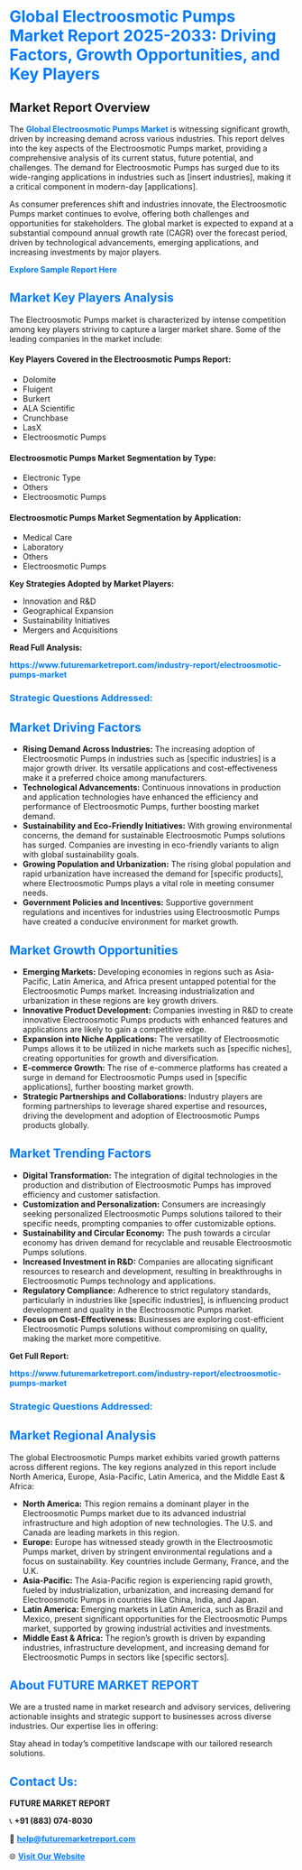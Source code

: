 <h1 style="color: #007BFF;">Global Electroosmotic Pumps Market Report 2025-2033: Driving Factors, Growth Opportunities, and Key Players</h1>

<section id="overview">
<h2>Market Report Overview</h2>
<p>The <a href="https://www.futuremarketreport.com/industry-report/electroosmotic-pumps-market" style="color: #007BFF; text-decoration: none;"><strong>Global Electroosmotic Pumps Market</strong></a> is witnessing significant growth, driven by increasing demand across various industries. This report delves into the key aspects of the Electroosmotic Pumps market, providing a comprehensive analysis of its current status, future potential, and challenges. The demand for Electroosmotic Pumps has surged due to its wide-ranging applications in industries such as [insert industries], making it a critical component in modern-day [applications].</p>
<p>As consumer preferences shift and industries innovate, the Electroosmotic Pumps market continues to evolve, offering both challenges and opportunities for stakeholders. The global market is expected to expand at a substantial compound annual growth rate (CAGR) over the forecast period, driven by technological advancements, emerging applications, and increasing investments by major players.</p>
</section>

<section id="overview">
<p><a href="https://www.futuremarketreport.com/request-sample/reportId=99265" style="color: #007BFF; text-decoration: none;"><strong>Explore Sample Report Here</strong></a></p>
</section>

<section id="key-players">
<h2 style="color: #007BFF;">Market Key Players Analysis</h2>
<p>The Electroosmotic Pumps market is characterized by intense competition among key players striving to capture a larger market share. Some of the leading companies in the market include:</p>
<h4>Key Players Covered in the Electroosmotic Pumps Report:</h4>
<ul><li>Dolomite</li><li>Fluigent</li><li>Burkert</li><li>ALA Scientific</li><li>Crunchbase</li><li>LasX</li><li>Electroosmotic Pumps</li></ul>
<h4>Electroosmotic Pumps Market Segmentation by Type:</h4>
<ul><li>Electronic Type</li><li>Others</li><li>Electroosmotic Pumps</li></ul>

<h4>Electroosmotic Pumps Market Segmentation by Application:</h4>
<ul><li>Medical Care</li><li>Laboratory</li><li>Others</li><li>Electroosmotic Pumps</li></ul>
<p><strong>Key Strategies Adopted by Market Players:</strong></p>
<ul>
<li>Innovation and R&D</li>
<li>Geographical Expansion</li>
<li>Sustainability Initiatives</li>
<li>Mergers and Acquisitions</li>
</ul>
</section>

<section>
<p><strong>Read Full Analysis: </strong></p><a href="https://www.futuremarketreport.com/industry-report/electroosmotic-pumps-market" style="color: #007BFF; text-decoration: none;"><strong>https://www.futuremarketreport.com/industry-report/electroosmotic-pumps-market</strong></a>
<h3 style="color: #007BFF;">Strategic Questions Addressed:</h3>
</section>

<section id="driving-factors">
<h2 style="color: #007BFF;">Market Driving Factors</h2>
<ul>
<li><strong>Rising Demand Across Industries:</strong> The increasing adoption of Electroosmotic Pumps in industries such as [specific industries] is a major growth driver. Its versatile applications and cost-effectiveness make it a preferred choice among manufacturers.</li>
<li><strong>Technological Advancements:</strong> Continuous innovations in production and application technologies have enhanced the efficiency and performance of Electroosmotic Pumps, further boosting market demand.</li>
<li><strong>Sustainability and Eco-Friendly Initiatives:</strong> With growing environmental concerns, the demand for sustainable Electroosmotic Pumps solutions has surged. Companies are investing in eco-friendly variants to align with global sustainability goals.</li>
<li><strong>Growing Population and Urbanization:</strong> The rising global population and rapid urbanization have increased the demand for [specific products], where Electroosmotic Pumps plays a vital role in meeting consumer needs.</li>
<li><strong>Government Policies and Incentives:</strong> Supportive government regulations and incentives for industries using Electroosmotic Pumps have created a conducive environment for market growth.</li>
</ul>
</section>

<section id="growth-opportunities">
<h2 style="color: #007BFF;">Market Growth Opportunities</h2>
<ul>
<li><strong>Emerging Markets:</strong> Developing economies in regions such as Asia-Pacific, Latin America, and Africa present untapped potential for the Electroosmotic Pumps market. Increasing industrialization and urbanization in these regions are key growth drivers.</li>
<li><strong>Innovative Product Development:</strong> Companies investing in R&D to create innovative Electroosmotic Pumps products with enhanced features and applications are likely to gain a competitive edge.</li>
<li><strong>Expansion into Niche Applications:</strong> The versatility of Electroosmotic Pumps allows it to be utilized in niche markets such as [specific niches], creating opportunities for growth and diversification.</li>
<li><strong>E-commerce Growth:</strong> The rise of e-commerce platforms has created a surge in demand for Electroosmotic Pumps used in [specific applications], further boosting market growth.</li>
<li><strong>Strategic Partnerships and Collaborations:</strong> Industry players are forming partnerships to leverage shared expertise and resources, driving the development and adoption of Electroosmotic Pumps products globally.</li>
</ul>
</section>

<section id="trending-factors">
<h2 style="color: #007BFF;">Market Trending Factors</h2>
<ul>
<li><strong>Digital Transformation:</strong> The integration of digital technologies in the production and distribution of Electroosmotic Pumps has improved efficiency and customer satisfaction.</li>
<li><strong>Customization and Personalization:</strong> Consumers are increasingly seeking personalized Electroosmotic Pumps solutions tailored to their specific needs, prompting companies to offer customizable options.</li>
<li><strong>Sustainability and Circular Economy:</strong> The push towards a circular economy has driven demand for recyclable and reusable Electroosmotic Pumps solutions.</li>
<li><strong>Increased Investment in R&D:</strong> Companies are allocating significant resources to research and development, resulting in breakthroughs in Electroosmotic Pumps technology and applications.</li>
<li><strong>Regulatory Compliance:</strong> Adherence to strict regulatory standards, particularly in industries like [specific industries], is influencing product development and quality in the Electroosmotic Pumps market.</li>
<li><strong>Focus on Cost-Effectiveness:</strong> Businesses are exploring cost-efficient Electroosmotic Pumps solutions without compromising on quality, making the market more competitive.</li>
</ul>
</section>

<section>
<p><strong>Get Full Report: </strong></p><a href="https://www.futuremarketreport.com/industry-report/electroosmotic-pumps-market" style="color: #007BFF; text-decoration: none;"><strong>https://www.futuremarketreport.com/industry-report/electroosmotic-pumps-market</strong></a>
<h3 style="color: #007BFF;">Strategic Questions Addressed:</h3>
</section>


<section id="regional-analysis">
<h2 style="color: #007BFF;">Market Regional Analysis</h2>
<p>The global Electroosmotic Pumps market exhibits varied growth patterns across different regions. The key regions analyzed in this report include North America, Europe, Asia-Pacific, Latin America, and the Middle East & Africa:</p>
<ul>
<li><strong>North America:</strong> This region remains a dominant player in the Electroosmotic Pumps market due to its advanced industrial infrastructure and high adoption of new technologies. The U.S. and Canada are leading markets in this region.</li>
<li><strong>Europe:</strong> Europe has witnessed steady growth in the Electroosmotic Pumps market, driven by stringent environmental regulations and a focus on sustainability. Key countries include Germany, France, and the U.K.</li>
<li><strong>Asia-Pacific:</strong> The Asia-Pacific region is experiencing rapid growth, fueled by industrialization, urbanization, and increasing demand for Electroosmotic Pumps in countries like China, India, and Japan.</li>
<li><strong>Latin America:</strong> Emerging markets in Latin America, such as Brazil and Mexico, present significant opportunities for the Electroosmotic Pumps market, supported by growing industrial activities and investments.</li>
<li><strong>Middle East & Africa:</strong> The region’s growth is driven by expanding industries, infrastructure development, and increasing demand for Electroosmotic Pumps in sectors like [specific sectors].</li>
</ul>
</section>

<footer>
<h2 style="color: #007BFF;">About FUTURE MARKET REPORT</h2>
<p>We are a trusted name in market research and advisory services, delivering actionable insights and strategic support to businesses across diverse industries. Our expertise lies in offering:</p>

<p>Stay ahead in today’s competitive landscape with our tailored research solutions.</p>

<h2 style="color: #007BFF;">Contact Us:</h2>
<p><strong>FUTURE MARKET REPORT</strong></p>
<p>📞 <strong>+91 (883) 074-8030</strong></p>
<p>📧 <strong><a href="mailto:help@futuremarketreport.com" style="color: #007BFF;">help@futuremarketreport.com</a></strong></p>
<p>🌐 <strong><a href="https://www.futuremarketreport.com/" style="color: #007BFF;">Visit Our Website</a></strong></p>
</footer>